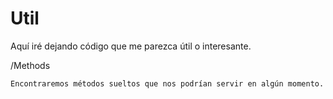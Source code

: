 # Util
Aquí iré dejando código que me parezca útil o interesante.

/Methods

    Encontraremos métodos sueltos que nos podrían servir en algún momento.

